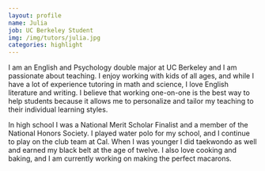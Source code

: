 ```yaml
---
layout: profile
name: Julia
job: UC Berkeley Student
img: /img/tutors/julia.jpg
categories: highlight
---
```


I am an English and Psychology double major at UC Berkeley and I am passionate about teaching. I enjoy working with kids of all ages, and while I have a lot of experience tutoring in math and science, I love English literature and writing. I believe that working one-on-one is the best way to help students because it allows me to personalize and tailor my teaching to their individual learning styles. 
<!--more-->

In high school I was a National Merit Scholar Finalist and a member of the National Honors Society. I played water polo for my school, and I continue to play on the club team at Cal. When I was younger I did taekwondo as well and earned my black belt at the age of twelve. I also love cooking and baking, and I am currently working on making the perfect macarons. 
